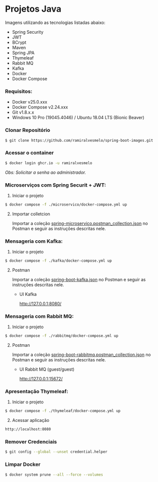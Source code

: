 # Projetos Java

Imagens utilizando as tecnologias listadas abaixo:

 - Spring Security
 - JWT
 - BCrypt
 - Maven
 - Spring JPA
 - Thymeleaf
 - Rabbit MQ
 - Kafka 
 - Docker
 - Docker Compose

### Requisitos:

- Docker v25.0.xxx
- Docker Compose v2.24.xxx
- Git v1.8.x.x
- Windows 10 Pro (19045.4046) / Ubuntu 18.04 LTS (Bionic Beaver)

### Clonar Repositório

```sh 
$ git clone https://github.com/ramiralvesmelo/spring-boot-images.git
```

### Acessar o container

```sh 
$ docker login ghcr.io -u ramiralvesmelo 
```
_Obs: Solicitar a senha ao administrador._


### Microserviços com Spring Securit + JWT: 

1. Iniciar o projeto

```sh
$ docker compose -f ./microservico/docker-compose.yml up
```

2. Importar colletcion

    Importar a coleção <a href="spring-microservico/spring-microservico.postman_collection.json">spring-microservico.postman_collection.json</a> no Postman e seguir as instruções descritas nele.


### Mensageria com Kafka: 

1. Iniciar o projeto

```sh
$ docker compose -f ./kafka/docker-compose.yml up
```

2. Postman

    Importar a coleção <a href="spring-boot-kafka/spring-boot-kafka.postman_collection.json">spring-boot-kafka.json</a> no Postman e seguir as instruções descritas nele.

    - UI Kafka

        http://127.0.0.1:8080/


### Mensageria com Rabbit MQ: 

1. Iniciar o projeto

```sh
$ docker compose -f ./rabbitmq/docker-compose.yml up
```

2. Postman

    Importar a coleção <a href="spring-boot-rabbitmq/spring-boot-rabbitmq.postman_collection.json">spring-boot-rabbitmq.postman_collection.json</a> no Postman e seguir as instruções descritas nele.

    - UI Rabbit MQ (guest/guest)

        http://127.0.0.1:15672/ 


### Apresentação Thymeleaf: 

1. Iniciar o projeto

```sh
$ docker compose -f ./thymeleaf/docker-compose.yml up
```

2. Acessar aplicação

```sh
http://localhost:8080
```

### Remover Credenciais

```sh
$ git config --global --unset credential.helper
```

### Limpar Docker

```sh
$ docker system prune --all --force --volumes
```
